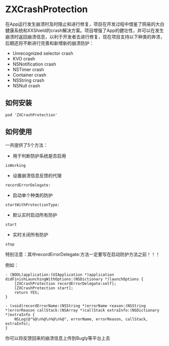 # ZXCrashProtection
在App运行发生崩溃时及时阻止和进行修复，项目在开发过程中借鉴了网易的大白健康系统和XXShield的crash解决方案。项目增强了App的健壮性，并可以在发生崩溃时返回崩溃信息，以利于开发者去进行修复，现在项目支持以下种类的奔溃，后期还将不断进行完善和新增新的崩溃防护：
* Unrecognized selector crash
* KVO crash
* NSNotification crash
* NSTimer crash
* Container crash
* NSString crash
* NSNull crash
## 如何安装
```objc
pod 'ZXCrashProtection'
```
## 如何使用
一共提供了5个方法：
* 用于判断防护系统是否启用
```objc
isWorking
```
* 设置崩溃信息反馈的代理
```objc
recordErrorDelegate:
```
* 启动单个种类的防护
```objc
startWithProtectionType:
```
* 默认实时启动所有防护
```objc
start
```
* 实时关闭所有防护
```objc
stop
```
特别注意：其中recordErrorDelegate:方法一定要写在启动防护方法之前！！！

例如：
```objc
- (BOOL)application:(UIApplication *)application didFinishLaunchingWithOptions:(NSDictionary *)launchOptions {
    [ZXCrashProtection recordErrorDelegate:self];
    [ZXCrashProtection start];
    return YES;
}

- (void)recordErrorName:(NSString *)errorName reason:(NSString *)errorReason callStack:(NSArray *)callStack extraInfo:(NSDictionary *)extraInfo {
    NSLog(@"%@\n%@\n%@\n%@", errorName, errorReason, callStack, extraInfo);
}
```
你可以将反馈回来的崩溃信息上传到Bugly等平台上去
